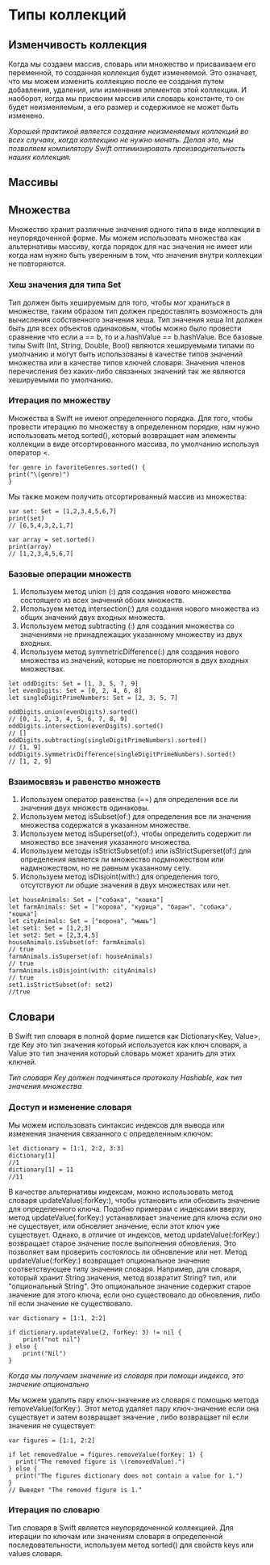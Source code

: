 # Типы коллекций

## Изменчивость коллекция

Когда мы создаем массив, словарь или множество и присваиваем его переменной, то созданная коллекция будет изменяемой. Это означает, что мы можем изменить коллекцию после ее создания путем добавления, удаления, или изменения элементов этой коллекции. И наоборот, когда мы присвоим массив или словарь константе, то он будет неизменяемым, а его размер и содержимое не может быть изменено.

*Хорошей практикой является создание неизменяемых коллекций во всех случаях, когда коллекцию не нужно менять. Делая это, мы позволяем компилятору Swift оптимизировать производительность наших коллекция.*

## Массивы

## Множества

Множество хранит различные значения одного типа в виде коллекции в неупорядоченной форме. Мы можем использовать множества как альтернативы массиву, когда порядок для нас значения не имеет или когда нам нужно быть уверенным в том, что значения внутри коллекции не повторяются.

### Хеш значения для типа Set

Тип должен быть хешируемым для того, чтобы мог храниться в множестве, таким образом тип должен предоставлять возможность для вычисления собственного значения хеша. Тип значения хеша Int должен быть для всех объектов одинаковым, чтобы можно было провести сравнение что если a == b, то и a.hashValue == b.hashValue.
Все базовые типы Swift (Int, String, Double, Bool) являются хешируемыми типами по умолчанию и могут быть использованы в качестве типов значений множества или в качестве типов ключей словаря. Значения членов перечисления без каких-либо связанных значений так же являются хешируемыми по умолчанию.

### Итерация по множеству

Множества в Swift не имеют определенного порядка. Для того, чтобы провести итерацию по множеству в определенном порядке, нам нужно использовать метод sorted(), который возвращает нам элементы коллекции в виде отсортированного массива, по умолчанию используя оператор <.

```
for genre in favoriteGenres.sorted() {
print("\(genre)")
}
```
Мы также можем получить отсортированный массив из множества:

```
var set: Set = [1,2,3,4,5,6,7]
print(set)
// [6,5,4,3,2,1,7]

var array = set.sorted()
print(array) 
// [1,2,3,4,5,6,7]
```

### Базовые операции множеств

1. Используем метод union (:) для создания нового множества состоящего из всех значений обоих множеств.
2. Используем метод intersection(:) для создания нового множества из общих значений двух входных множеств.
3. Используем метод subtracting (:) для создания множества со значениями не принадлежащих указанному множеству из двух входных.
4. Используем метод symmetricDifference(:) для создания нового множества из значений, которые не повторяются в двух входных множествах.

```
let oddDigits: Set = [1, 3, 5, 7, 9]
let evenDigits: Set = [0, 2, 4, 6, 8]
let singleDigitPrimeNumbers: Set = [2, 3, 5, 7]

oddDigits.union(evenDigits).sorted()
// [0, 1, 2, 3, 4, 5, 6, 7, 8, 9]
oddDigits.intersection(evenDigits).sorted()
// []
oddDigits.subtracting(singleDigitPrimeNumbers).sorted()
// [1, 9]
oddDigits.symmetricDifference(singleDigitPrimeNumbers).sorted()
// [1, 2, 9]
```

### Взаимосвязь и равенство множеств

1. Используем оператор равенства (==) для определения все ли значения двух множеств одинаковы.
2. Используем метод isSubset(of:) для определения все ли значения множества содержатся в указанном множестве.
3. Используем метод isSuperset(of:), чтобы определить содержит ли множество все значения указанного множества.
4. Используем методы isStrictSubset(of:) или isStrictSuperset(of:) для определения является ли множество подмножеством или надмножеством, но не равным указанному сету.
5. Используем метод isDisjoint(with:) для определения того, отсутствуют ли общие значения в двух множествах или нет.

```
let houseAnimals: Set = ["собака", "кошка"]
let farmAnimals: Set = ["корова", "курица", "баран", "собака", "кошка"]
let cityAnimals: Set = ["ворона", "мышь"]
let set1: Set = [1,2,3]
let set2: Set = [2,3,4,5]
houseAnimals.isSubset(of: farmAnimals)
// true
farmAnimals.isSuperset(of: houseAnimals)
// true
farmAnimals.isDisjoint(with: cityAnimals)
// true
set1.isStrictSubset(of: set2)
//true
```

## Словари

В Swift тип словаря в полной форме пишется как Dictionary<Key, Value>, где Key это тип значения который используется как ключ словаря, а Value это тип значения который словарь может хранить для этих ключей.

*Тип словаря Key должен подчиняться протоколу Hashable, как тип значения множества*

### Доступ и изменение словаря

Мы можем использовать синтаксис индексов для вывода или изменения значения связанного с определенным ключом:

```
let dictionary = [1:1, 2:2, 3:3]
dictionary[1]
//1
dictionary[1] = 11
//11
```

В качестве альтернативы индексам, можно использовать метод словаря updateValue(:forKey:), чтобы установить или обновить значение для определенного ключа. Подобно примерам с индексами вверху, метод updateValue(:forKey:) устанавливает значение для ключа если оно не существует, или обновляет значение, если этот ключ уже существует. Однако, в отличие от индексов, метод updateValue(:forKey:) возвращает старое значение после выполнения обновления. Это позволяет вам проверить состоялось ли обновление или нет.
Метод updateValue(:forKey:) возвращает опциональное значение соответствующее типу значения словаря. Например, для словаря, который хранит String значения, метод возвратит String? тип, или "опциональный String". Это опциональное значение содержит старое значение для этого ключа, если оно существовало до обновления, либо nil если значение не существовало.

```
var dictionary = [1:1, 2:2]

if dictionary.updateValue(2, forKey: 3) != nil {
    print("not nil")
} else {
    print("Nil")
}
```

*Когда мы получаем значение из словаря при помощи индекса, это значение опционально*

Мы можем удалить пару ключ-значение из словаря с помощью метода removeValue(forKey:). Этот метод удаляет пару ключ-значение если она существует и затем возвращает значение , либо возвращает nil если значения не существует:

```
var figures = [1:1, 2:2]

if let removedValue = figures.removeValue(forKey: 1) {
  print("The removed figure is \(removedValue).")
} else {
  print("The figures dictionary does not contain a value for 1.")
}
// Выведет "The removed figure is 1."
```

### Итерация по словарю

Тип словаря в Swift является неупорядоченной коллекцией. Для итерации по ключам или значениям словаря в определенной последовательности, используем метод sorted() для свойств keys или values словаря.
